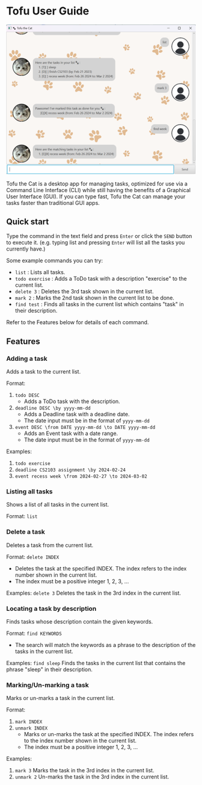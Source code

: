 # Tofu User Guide

![Screenshot of a typical Tofu the Cat application in usage.](/docs/Ui.png)

Tofu the Cat is a desktop app for managing tasks, 
optimized for use via a Command Line Interface (CLI) while still 
having the benefits of a Graphical User Interface (GUI). 
If you can type fast, Tofu the Cat can manage your tasks
faster than traditional GUI apps.

## Quick start

Type the command in the text field and press `Enter` or 
click the `SEND` button to execute it.
(e.g. typing list and pressing `Enter` will list all the tasks you currently have.)

Some example commands you can try:

- `list` : Lists all tasks.
- `todo exercise` : Adds a ToDo task with a description "exercise" to the current list.
- `delete 3` : Deletes the 3rd task shown in the current list. 
- `mark 2` : Marks the 2nd task shown in the current list to be done. 
- `find test` : Finds all tasks in the current list which contains "task" in their description.

Refer to the Features below for details of each command.

## Features

### Adding a task
Adds a task to the current list.

Format:
1. `todo DESC`
   - Adds a ToDo task with the description.
2. `deadline DESC \by yyyy-mm-dd`
    - Adds a Deadline task with a deadline date.
    - The date input must be in the format of `yyyy-mm-dd`
3. `event DESC \from DATE yyyy-mm-dd \to DATE yyyy-mm-dd`
   - Adds an Event task with a date range.
   - The date input must be in the format of `yyyy-mm-dd`

Examples:
1. `todo exercise`
2. `deadline CS2103 assignment \by 2024-02-24`
3. `event recess week \from 2024-02-27 \to 2024-03-02`

### Listing all tasks
Shows a list of all tasks in the current list.

Format: `list`

### Delete a task
Deletes a task from the current list.

Format: `delete INDEX`
- Deletes the task at the specified INDEX. The index refers to the index number 
shown in the current list. 
- The index must be a positive integer 1, 2, 3, ...

Examples: `delete 3` Deletes the task in the 3rd index in the current list.

### Locating a task by description
Finds tasks whose description contain the given keywords.

Format: `find KEYWORDS`
- The search will match the keywords as a phrase to the description of the tasks 
in the current list.

Examples: `find sleep` Finds the tasks in the current list that contains the phrase "sleep"
in their description.

### Marking/Un-marking a task
Marks or un-marks a task in the current list.

Format:
1. `mark INDEX`
2. `unmark INDEX`
   - Marks or un-marks the task at the specified INDEX. The index refers to the index number shown in the current list.
   - The index must be a positive integer 1, 2, 3, ... 

Examples:
1. `mark 3` Marks the task in the 3rd index in the current list.
2. `unmark 2` Un-marks the task in the 3rd index in the current list.
